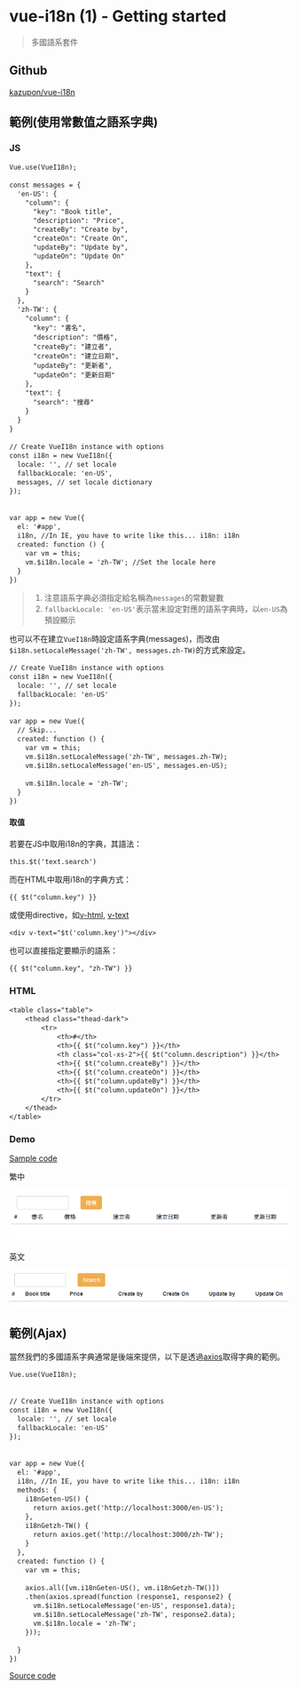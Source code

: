 # vue-i18n (1) - Getting started

> 多國語系套件

## Github

[kazupon/vue-i18n](https://github.com/kazupon/vue-i18n)


## 範例(使用常數值之語系字典)


### JS

```
Vue.use(VueI18n);

const messages = {
  'en-US': {
    "column": {
      "key": "Book title",
      "description": "Price",
      "createBy": "Create by",
      "createOn": "Create On",
      "updateBy": "Update by",
      "updateOn": "Update On"
    },
    "text": {
      "search": "Search"
    }
  },
  'zh-TW': {
    "column": {
      "key": "書名",
      "description": "價格",
      "createBy": "建立者",
      "createOn": "建立日期",
      "updateBy": "更新者",
      "updateOn": "更新日期"
    },
    "text": {
      "search": "搜尋"
    }
  }
}

// Create VueI18n instance with options
const i18n = new VueI18n({
  locale: '', // set locale
  fallbackLocale: 'en-US',
  messages, // set locale dictionary
});


var app = new Vue({
  el: '#app',
  i18n, //In IE, you have to write like this... i18n: i18n
  created: function () {
    var vm = this;
    vm.$i18n.locale = 'zh-TW'; //Set the locale here
  }
})
```

> 1. 注意語系字典必須指定給名稱為`messages`的常數變數
> 2. `fallbackLocale: 'en-US'`表示當未設定對應的語系字典時，以`en-US`為預設顯示

也可以不在建立`VueI18n`時設定語系字典(messages)，而改由`$i18n.setLocaleMessage('zh-TW', messages.zh-TW)`的方式來設定。

```
// Create VueI18n instance with options
const i18n = new VueI18n({
  locale: '', // set locale
  fallbackLocale: 'en-US'
});

var app = new Vue({
  // Skip...
  created: function () {
    var vm = this;
    vm.$i18n.setLocaleMessage('zh-TW', messages.zh-TW); 
    vm.$i18n.setLocaleMessage('en-US', messages.en-US);
    
    vm.$i18n.locale = 'zh-TW';
  }
})
```

#### 取值

若要在JS中取用i18n的字典，其語法：
```
this.$t('text.search')
```

而在HTML中取用i18n的字典方式：
```
{{ $t("column.key") }}
```

或使用directive，如[v-html](https://vuejs.org/v2/api/#v-html), [v-text](https://vuejs.org/v2/api/#v-text)
```
<div v-text="$t('column.key')"></div>
```

也可以直接指定要顯示的語系：
```
{{ $t("column.key", "zh-TW") }}
```

### HTML

```
<table class="table">
    <thead class="thead-dark">
        <tr>
            <th>#</th>
            <th>{{ $t("column.key") }}</th>
            <th class="col-xs-2">{{ $t("column.description") }}</th>
            <th>{{ $t("column.createBy") }}</th>
            <th>{{ $t("column.createOn") }}</th>
            <th>{{ $t("column.updateBy") }}</th>
            <th>{{ $t("column.updateOn") }}</th>
        </tr>
    </thead>
</table>
```

### Demo

[Sample code](https://github.com/KarateJB/eBooks/tree/master/Vue.js/04.%20vue-i18n%20(1)/sample%20code/const)

繁中

![](assets/001.png)

英文

![](assets/002.png)



## 範例(Ajax)

當然我們的多國語系字典通常是後端來提供，以下是透過[axios](https://github.com/axios/axios)取得字典的範例。

```
Vue.use(VueI18n);


// Create VueI18n instance with options
const i18n = new VueI18n({
  locale: '', // set locale
  fallbackLocale: 'en-US'
});


var app = new Vue({
  el: '#app',
  i18n, //In IE, you have to write like this... i18n: i18n
  methods: {
    i18nGeten-US() {
      return axios.get('http://localhost:3000/en-US');
    },
    i18nGetzh-TW() {
      return axios.get('http://localhost:3000/zh-TW');
    }
  },
  created: function () {
    var vm = this;

    axios.all([vm.i18nGeten-US(), vm.i18nGetzh-TW()])
    .then(axios.spread(function (response1, response2) {
      vm.$i18n.setLocaleMessage('en-US', response1.data);
      vm.$i18n.setLocaleMessage('zh-TW', response2.data);
      vm.$i18n.locale = 'zh-TW';
    }));

  }
})
```

[Source code](https://github.com/KarateJB/eBooks/tree/master/Vue.js/04.%20vue-i18n%20(1)/sample%20code/jsonfile)
